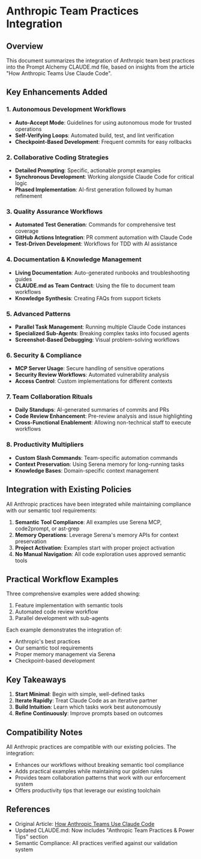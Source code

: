 # Anthropic Team Practices Integration

## Overview

This document summarizes the integration of Anthropic team best practices into the Prompt Alchemy CLAUDE.md file, based on insights from the article "How Anthropic Teams Use Claude Code".

## Key Enhancements Added

### 1. Autonomous Development Workflows
- **Auto-Accept Mode**: Guidelines for using autonomous mode for trusted operations
- **Self-Verifying Loops**: Automated build, test, and lint verification
- **Checkpoint-Based Development**: Frequent commits for easy rollbacks

### 2. Collaborative Coding Strategies
- **Detailed Prompting**: Specific, actionable prompt examples
- **Synchronous Development**: Working alongside Claude Code for critical logic
- **Phased Implementation**: AI-first generation followed by human refinement

### 3. Quality Assurance Workflows
- **Automated Test Generation**: Commands for comprehensive test coverage
- **GitHub Actions Integration**: PR comment automation with Claude Code
- **Test-Driven Development**: Workflows for TDD with AI assistance

### 4. Documentation & Knowledge Management
- **Living Documentation**: Auto-generated runbooks and troubleshooting guides
- **CLAUDE.md as Team Contract**: Using the file to document team workflows
- **Knowledge Synthesis**: Creating FAQs from support tickets

### 5. Advanced Patterns
- **Parallel Task Management**: Running multiple Claude Code instances
- **Specialized Sub-Agents**: Breaking complex tasks into focused agents
- **Screenshot-Based Debugging**: Visual problem-solving workflows

### 6. Security & Compliance
- **MCP Server Usage**: Secure handling of sensitive operations
- **Security Review Workflows**: Automated vulnerability analysis
- **Access Control**: Custom implementations for different contexts

### 7. Team Collaboration Rituals
- **Daily Standups**: AI-generated summaries of commits and PRs
- **Code Review Enhancement**: Pre-review analysis and issue highlighting
- **Cross-Functional Enablement**: Allowing non-technical staff to execute workflows

### 8. Productivity Multipliers
- **Custom Slash Commands**: Team-specific automation commands
- **Context Preservation**: Using Serena memory for long-running tasks
- **Knowledge Bases**: Domain-specific context management

## Integration with Existing Policies

All Anthropic practices have been integrated while maintaining compliance with our semantic tool requirements:

1. **Semantic Tool Compliance**: All examples use Serena MCP, code2prompt, or ast-grep
2. **Memory Operations**: Leverage Serena's memory APIs for context preservation
3. **Project Activation**: Examples start with proper project activation
4. **No Manual Navigation**: All code exploration uses approved semantic tools

## Practical Workflow Examples

Three comprehensive examples were added showing:
1. Feature implementation with semantic tools
2. Automated code review workflow
3. Parallel development with sub-agents

Each example demonstrates the integration of:
- Anthropic's best practices
- Our semantic tool requirements
- Proper memory management via Serena
- Checkpoint-based development

## Key Takeaways

1. **Start Minimal**: Begin with simple, well-defined tasks
2. **Iterate Rapidly**: Treat Claude Code as an iterative partner
3. **Build Intuition**: Learn which tasks work best autonomously
4. **Refine Continuously**: Improve prompts based on outcomes

## Compatibility Notes

All Anthropic practices are compatible with our existing policies. The integration:
- Enhances our workflows without breaking semantic tool compliance
- Adds practical examples while maintaining our golden rules
- Provides team collaboration patterns that work with our enforcement system
- Offers productivity tips that leverage our existing toolchain

## References

- Original Article: [How Anthropic Teams Use Claude Code](https://www.anthropic.com/news/how-anthropic-teams-use-claude-code)
- Updated CLAUDE.md: Now includes "Anthropic Team Practices & Power Tips" section
- Semantic Compliance: All practices verified against our validation system